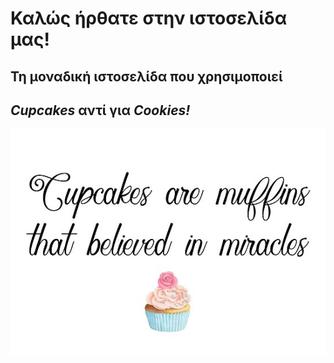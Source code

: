 # Καλώς ήρθατε στην ιστοσελίδα μας!

## Τη μοναδική ιστοσελίδα που χρησιμοποιεί
## _Cupcakes_ αντί για _Cookies!_

[![Ζωγραφιά cupcake με το κείμενο 'Τα cupcakes είναι muffins που πίστεψαν στα θαύματα'. Κλικ για την κεντρική σελίδα περιεχομένων](imgs/cupcakes.jpg)](main.md)

